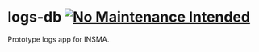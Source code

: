 # logs-db [![No Maintenance Intended](http://unmaintained.tech/badge.svg)](http://unmaintained.tech/)
Prototype logs app for INSMA.
